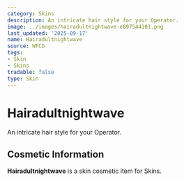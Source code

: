 ```yaml
---
category: Skins
description: An intricate hair style for your Operator.
image: ../images/hairadultnightwave-e897544101.png
last_updated: '2025-09-17'
name: Hairadultnightwave
source: WFCD
tags:
- Skin
- Skins
tradable: false
type: Skin
---
```


# Hairadultnightwave

An intricate hair style for your Operator.

## Cosmetic Information

**Hairadultnightwave** is a skin cosmetic item for Skins.

